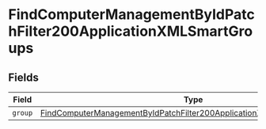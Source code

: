 # FindComputerManagementByIdPatchFilter200ApplicationXMLSmartGroups


## Fields

| Field                                                                                                                                                                       | Type                                                                                                                                                                        | Required                                                                                                                                                                    | Description                                                                                                                                                                 |
| --------------------------------------------------------------------------------------------------------------------------------------------------------------------------- | --------------------------------------------------------------------------------------------------------------------------------------------------------------------------- | --------------------------------------------------------------------------------------------------------------------------------------------------------------------------- | --------------------------------------------------------------------------------------------------------------------------------------------------------------------------- |
| `group`                                                                                                                                                                     | [FindComputerManagementByIdPatchFilter200ApplicationXMLSmartGroupsGroup](../../models/operations/findcomputermanagementbyidpatchfilter200applicationxmlsmartgroupsgroup.md) | :heavy_minus_sign:                                                                                                                                                          | N/A                                                                                                                                                                         |